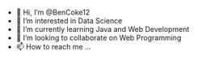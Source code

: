 - 👋 Hi, I’m @BenCoke12
- 👀 I’m interested in Data Science
- 🌱 I’m currently learning Java and Web Development
- 💞️ I’m looking to collaborate on Web Programming
- 📫 How to reach me ...

<!---
BenCoke12/BenCoke12 is a ✨ special ✨ repository because its `README.md` (this file) appears on your GitHub profile.
You can click the Preview link to take a look at your changes.
--->
